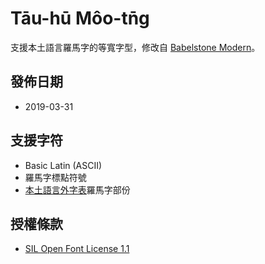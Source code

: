 # Tāu-hū Môo-tn̄g

支援本土語言羅馬字的等寬字型，修改自 [Babelstone Modern](http://www.babelstone.co.uk/Fonts/Download/BabelStoneModern.ttf)。

## 發佈日期

- 2019-03-31

## 支援字符

- Basic Latin (ASCII)
- 羅馬字標點符號
- [本土語言外字表](/gua-ji-pio/)羅馬字部份

## 授權條款

- [SIL Open Font License 1.1](https://scripts.sil.org/OFL)
